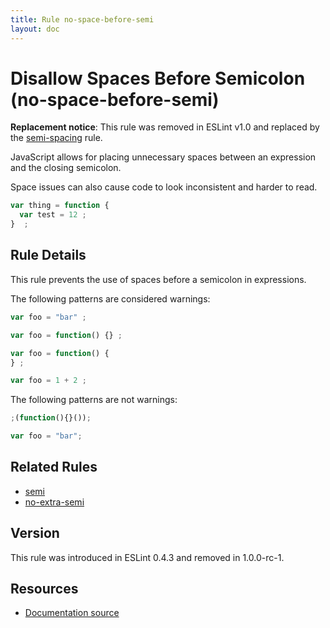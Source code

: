 ```yaml
---
title: Rule no-space-before-semi
layout: doc
---
```

<!-- Note: No pull requests accepted for this file. See README.md in the root directory for details. -->
# Disallow Spaces Before Semicolon (no-space-before-semi)

**Replacement notice**: This rule was removed in ESLint v1.0 and replaced by the [semi-spacing](semi-spacing) rule.

JavaScript allows for placing unnecessary spaces between an expression and the closing semicolon.

Space issues can also cause code to look inconsistent and harder to read.

```js
var thing = function {
  var test = 12 ;
}  ;
```

## Rule Details

This rule prevents the use of spaces before a semicolon in expressions.

The following patterns are considered warnings:

```js
var foo = "bar" ;

var foo = function() {} ;

var foo = function() {
} ;

var foo = 1 + 2 ;
```

The following patterns are not warnings:

```js
;(function(){}());

var foo = "bar";
```

## Related Rules

* [semi](semi)
* [no-extra-semi](no-extra-semi)

## Version

This rule was introduced in ESLint 0.4.3 and removed in 1.0.0-rc-1.

## Resources

* [Documentation source](https://github.com/eslint/eslint/tree/master/docs/rules/no-space-before-semi.md)
